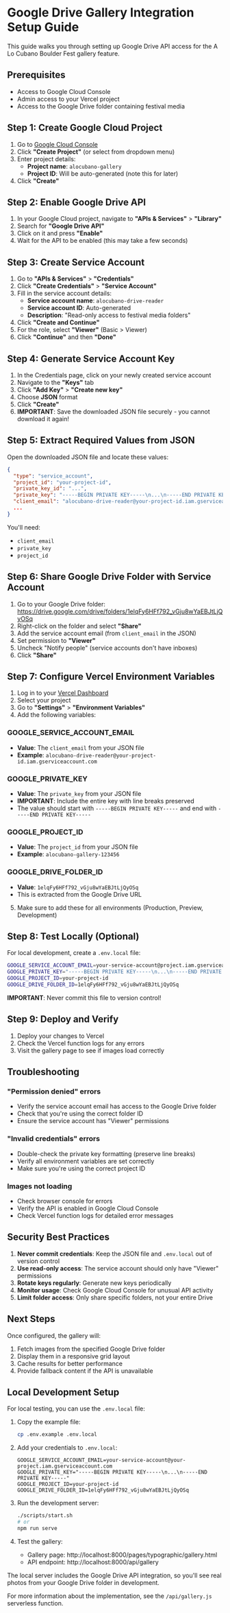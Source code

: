 # Google Drive Gallery Integration Setup Guide

This guide walks you through setting up Google Drive API access for the A Lo Cubano Boulder Fest gallery feature.

## Prerequisites

- Access to Google Cloud Console
- Admin access to your Vercel project
- Access to the Google Drive folder containing festival media

## Step 1: Create Google Cloud Project

1. Go to [Google Cloud Console](https://console.cloud.google.com)
2. Click **"Create Project"** (or select from dropdown menu)
3. Enter project details:
   - **Project name**: `alocubano-gallery`
   - **Project ID**: Will be auto-generated (note this for later)
4. Click **"Create"**

## Step 2: Enable Google Drive API

1. In your Google Cloud project, navigate to **"APIs & Services"** > **"Library"**
2. Search for **"Google Drive API"**
3. Click on it and press **"Enable"**
4. Wait for the API to be enabled (this may take a few seconds)

## Step 3: Create Service Account

1. Go to **"APIs & Services"** > **"Credentials"**
2. Click **"Create Credentials"** > **"Service Account"**
3. Fill in the service account details:
   - **Service account name**: `alocubano-drive-reader`
   - **Service account ID**: Auto-generated
   - **Description**: "Read-only access to festival media folders"
4. Click **"Create and Continue"**
5. For the role, select **"Viewer"** (Basic > Viewer)
6. Click **"Continue"** and then **"Done"**

## Step 4: Generate Service Account Key

1. In the Credentials page, click on your newly created service account
2. Navigate to the **"Keys"** tab
3. Click **"Add Key"** > **"Create new key"**
4. Choose **JSON** format
5. Click **"Create"**
6. **IMPORTANT**: Save the downloaded JSON file securely - you cannot download it again!

## Step 5: Extract Required Values from JSON

Open the downloaded JSON file and locate these values:

```json
{
  "type": "service_account",
  "project_id": "your-project-id",
  "private_key_id": "...",
  "private_key": "-----BEGIN PRIVATE KEY-----\n...\n-----END PRIVATE KEY-----\n",
  "client_email": "alocubano-drive-reader@your-project-id.iam.gserviceaccount.com",
  ...
}
```

You'll need:
- `client_email`
- `private_key`
- `project_id`

## Step 6: Share Google Drive Folder with Service Account

1. Go to your Google Drive folder: https://drive.google.com/drive/folders/1elqFy6HFf792_vGju8wYaEBJtLjQyOSq
2. Right-click on the folder and select **"Share"**
3. Add the service account email (from `client_email` in the JSON)
4. Set permission to **"Viewer"**
5. Uncheck "Notify people" (service accounts don't have inboxes)
6. Click **"Share"**

## Step 7: Configure Vercel Environment Variables

1. Log in to your [Vercel Dashboard](https://vercel.com/dashboard)
2. Select your project
3. Go to **"Settings"** > **"Environment Variables"**
4. Add the following variables:

### GOOGLE_SERVICE_ACCOUNT_EMAIL
- **Value**: The `client_email` from your JSON file
- **Example**: `alocubano-drive-reader@your-project-id.iam.gserviceaccount.com`

### GOOGLE_PRIVATE_KEY
- **Value**: The `private_key` from your JSON file
- **IMPORTANT**: Include the entire key with line breaks preserved
- The value should start with `-----BEGIN PRIVATE KEY-----` and end with `-----END PRIVATE KEY-----`

### GOOGLE_PROJECT_ID
- **Value**: The `project_id` from your JSON file
- **Example**: `alocubano-gallery-123456`

### GOOGLE_DRIVE_FOLDER_ID
- **Value**: `1elqFy6HFf792_vGju8wYaEBJtLjQyOSq`
- This is extracted from the Google Drive URL

5. Make sure to add these for all environments (Production, Preview, Development)

## Step 8: Test Locally (Optional)

For local development, create a `.env.local` file:

```bash
GOOGLE_SERVICE_ACCOUNT_EMAIL=your-service-account@project.iam.gserviceaccount.com
GOOGLE_PRIVATE_KEY="-----BEGIN PRIVATE KEY-----\n...\n-----END PRIVATE KEY-----"
GOOGLE_PROJECT_ID=your-project-id
GOOGLE_DRIVE_FOLDER_ID=1elqFy6HFf792_vGju8wYaEBJtLjQyOSq
```

**IMPORTANT**: Never commit this file to version control!

## Step 9: Deploy and Verify

1. Deploy your changes to Vercel
2. Check the Vercel function logs for any errors
3. Visit the gallery page to see if images load correctly

## Troubleshooting

### "Permission denied" errors
- Verify the service account email has access to the Google Drive folder
- Check that you're using the correct folder ID
- Ensure the service account has "Viewer" permissions

### "Invalid credentials" errors
- Double-check the private key formatting (preserve line breaks)
- Verify all environment variables are set correctly
- Make sure you're using the correct project ID

### Images not loading
- Check browser console for errors
- Verify the API is enabled in Google Cloud Console
- Check Vercel function logs for detailed error messages

## Security Best Practices

1. **Never commit credentials**: Keep the JSON file and `.env.local` out of version control
2. **Use read-only access**: The service account should only have "Viewer" permissions
3. **Rotate keys regularly**: Generate new keys periodically
4. **Monitor usage**: Check Google Cloud Console for unusual API activity
5. **Limit folder access**: Only share specific folders, not your entire Drive

## Next Steps

Once configured, the gallery will:
1. Fetch images from the specified Google Drive folder
2. Display them in a responsive grid layout
3. Cache results for better performance
4. Provide fallback content if the API is unavailable

## Local Development Setup

For local testing, you can use the `.env.local` file:

1. Copy the example file:
   ```bash
   cp .env.example .env.local
   ```

2. Add your credentials to `.env.local`:
   ```env
   GOOGLE_SERVICE_ACCOUNT_EMAIL=your-service-account@your-project.iam.gserviceaccount.com
   GOOGLE_PRIVATE_KEY="-----BEGIN PRIVATE KEY-----\n...\n-----END PRIVATE KEY-----"
   GOOGLE_PROJECT_ID=your-project-id
   GOOGLE_DRIVE_FOLDER_ID=1elqFy6HFf792_vGju8wYaEBJtLjQyOSq
   ```

3. Run the development server:
   ```bash
   ./scripts/start.sh
   # or
   npm run serve
   ```

4. Test the gallery:
   - Gallery page: http://localhost:8000/pages/typographic/gallery.html
   - API endpoint: http://localhost:8000/api/gallery

The local server includes the Google Drive API integration, so you'll see real photos from your Google Drive folder in development.

For more information about the implementation, see the `/api/gallery.js` serverless function.